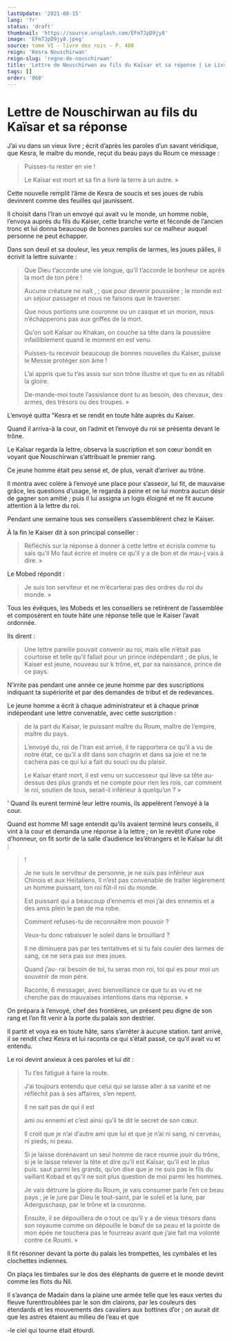 ```yaml
---
lastUpdate: '2021-08-15'
lang: 'fr'
status: 'draft'
thumbnail: 'https://source.unsplash.com/EFm7JpD9jy8'
image: 'EFm7JpD9jy8.jpeg'
source: tome VI - livre des rois - P. 408
reign: 'Kesra Nouschirwan'
reign-slug: 'regne-de-nouschirwan'
title: 'Lettre de Nouschirwan au fils du Kaïsar et sa réponse | Le Livre des Rois | Shâhnâmeh'
tags: []
order: '060'
---
```


<!-- LTeX: language=fr -->

# Lettre de Nouschirwan au fils du Kaïsar et sa réponse

J’ai vu dans un vieux livre ; écrit d’après les paroles d’un savant véridique, que Kesra, le maître du monde, reçut du beau pays du Roum ce message :

> Puisses-tu rester en vie !
>
> Le Kaïsar est mort et sa fin a livré la terre à un autre. »

Cette nouvelle rempIit l’âme de Kesra de soucis et ses joues de rubis devinrent comme des feuilles qui jaunissent.

Il choisit dans l’Iran un envoyé qui avait vu le monde, un homme noble, l’envoya auprès du fils du Kaiser, cette branche verte et féconde de l’ancien tronc et lui donna beaucoup de bonnes paroles sur ce malheur auquel personne ne peut échapper.

Dans son deuil et sa douleur, les yeux remplis de larmes, les joues pâlies, il écrivit la lettre suivante :

> Que Dieu t’accorde une vie longue, qu’il t’accorde le bonheur ce après la mort de ton père !
>
> Aucune créature ne naît
, ; que pour devenir poussière ; le monde est un séjour passager et nous ne faisons que le traverser.
>
> Que nous portions une couronne ou un casque et un morion, nous n’échapperons pas aux griffes de la mort.
>
> Qu’on soit Kaîsar ou Khakan, on couche sa tête dans la poussière infailliblement quand le moment en est venu.
>
> Puisses-tu recevoir beaucoup de bonnes nouvelles du Kaiser, puisse le Messie protéger son âme !
>
> L’ai appris que tu t’es assis sur son trône illustre et que tu en as rétabli la gloire.
>
> De-mande-moi toute l’assislance dont tu as besoin, des chevaux, des armes, des trésors ou des troupes. »

L’envoyé quitta "Kesra et se rendit en toute hâte auprès du Kaiser.

Quand il arriva-à la cour, on l’admit et l’envoyé du roi se présenta devant le trône.

Le Kaîsar regarda la lettre, observa la suscription et son cœur bondit en voyant que Nouschirwan s’attribuait le premier rang.

Ce jeune homme était peu sensé et, de plus, venait d’arriver au trône.

Il montra avec colère à l’envoyé une place pour s’asseoir, lui fit, de mauvaise grâce, les questions d’usage, le regarda à peine et ne lui montra aucun désir de gagner son amitié ; puis il lui assigna un logis éloigné et ne fit aucune attention à la lettre du roi.

Pendant une semaine tous ses conseillers s’assemblèrent chez le Kaiser.

À la fin le Kaiser dit à son principal conseiller :

> Réfléchis sur la réponse à donner à cette lettre et écrisla comme tu sais qu’il
> Mo
> faut écrire et insère ce qu’il y a de bon et de mau-j vais à dire. »

Le Mobed répondit :

> Je suis ton serviteur et ne m’écarterai pas des ordres du roi du monde. »

Tous les évêques, les Mobeds et les conseillers se retirèrent de l’assemblée et composèrent en toute hâte une réponse telle que le Kaiser l’avait ordonnée.

Ils dirent :

> Une lettre pareille pouvait convenir au roi, mais elle n’était pas courtoise et telle qu’il fallait pour un prince indépendant ; de plus, le Kaiser est jeune, nouveau sur k trône, et, par sa naissance, prince de ce pays.

N’irrite pas pendant une année ce jeune homme par des suscriptions indiquant ta supériorité et par des demandes de tribut et de redevances.

Le jeune homme a écrit à chaque administrateur et à chaque prinœ indépendant une lettre convenable, avec cette suscription :

> de la part du Kaisar, le puissant maître du Roum, maître de l’empire, maître du pays.
>
> L’envoyé du, roi de l’Iran est arrivé, il te rapportera ce qu’il a vu de notre état, ce qu’il a dit dans son chagrin et dans sa joie et ne te cachera pas ce qui lui a fait du souci ou du plaisir.
>
> Le Kaïsar étant mort, il est venu un successeur qui lève sa tête au-dessus des plus grands et ne compte pour rien les rois, car comment le roi, soutien de tous, serait-il inférieur à quelqu’un ? »

’
Quand ils eurent terminé leur lettre roumis, ils appelèrent l’envoyé à la cour.

Quand est homme Ml sage entendit qu’ils avaient terminé leurs conseils, il vint à la cour et demanda une réponse à la lettre ; on le revêtit d’une robe d’honneur, on fit sortir de la salle d’audience les’étrangers et le Kaîsar lui dit :

> !
>
> Je ne suis le serviteur de personne, je ne suis pas inférieur aux Chinois et aux Heïtaliens, Il n’est pas convenable de traiter légèrement un homme puissant, ton roi fût-il roi du monde.
>
> Est puissant qui a beaucoup d’ennemis et moi j’ai des ennemis et a des amis plein le pan de ma robe.
>
> Comment refuses-tu de reconnaître mon pouvoir ?
>
> Veux-tu donc rabaisser le soleil dans le brouillard ?
>
> Il ne diminuera pas par tes tentatives et si tu fais couler des larmes de sang, ce ne sera pas sur mes joues.
>
> Quand j’au-
> rai besoin de toi, tu seras mon roi, toi qui es pour moi un souvenir de mon père.
>
> Raconte, 6 messager, avec bienveillance ce que tu as vu et ne cherche pas de mauvaises intentions dans ma réponse. »

On prépara à l’envoyé, chef des frontières, un présent peu digne de son rang et l’on fit venir à la porte du palais son destrier.

Il partit et voya ea en toute hâte, sans s’arrêter à aucune station. tant arrivé, il se rendit chez Kesra et lui raconta ce qui s’était passé, ce qu’il avait vu et entendu.

Le roi devint anxieux à ces paroles et lui dit :

> Tu t’es fatigué à faire la route.
>
> J’ai toujours entendu que celui qui se laisse aller à sa vanité et ne réfléchit pas à ses affaires, s’en repent.
>
> Il ne sait pas de qui il est
>
> ami ou ennemi et c’est ainsi qu’il te dit le secret de son cœur.
>
> Il croit que je n’ai d’autre ami que lui et que je n’ai ni sang, ni cerveau, ni pieds, ni peau.
>
> Si je laisse dorénavant un seul homme de race roumie jouir du trône, si je le laisse relever la tête et dire qu’il est Kaïsar, qu’il est le plus puis. saut parmi les grands, qu’on dise que je ne suis pas le fils du vaillant Kobad et qu’il ne soit plus question de moi parmi les hommes.
>
> Je vais détruire la gloire du Roum, je vais consumer parle l’en ce beau pays ; je le jure par Dieu le tout-saint, par le soleil et la lune, par Aderguschasp, par le trône et la couronne.
>
> Ensuite, il se dépouillera de o tout ce qu’il y a de vieux trésors dans son royaume comme on dépouille le bœuf de sa peau et la pointe de mon épée ne touchera pas le fourreau avant que j’aie fait ma volonté contre ce Roumi. »

Il fit résonner devant la porte du palais les trompettes, les cymbales et les clochettes indiennes.

On plaça les timbales sur le dos des éléphants de guerre et le monde devint comme les flots du Nil.

Il s’avança de Madaïn dans la plaine une armée telle que les eaux vertes du fleuve furenttroublées par le son dm clairons, par les couleurs des étendards et les mouvements des cavaliers aux bottines d’or ; on aurait dit que les astres étaient au milieu de l’eau et que

-le ciel qui tourne était étourdi.
